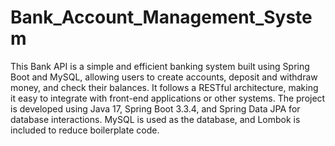 # Bank_Account_Management_System

This Bank API is a simple and efficient banking system built using Spring Boot and MySQL, allowing users to create accounts, deposit and withdraw money, and check their balances. It follows a RESTful architecture, making it easy to integrate with front-end applications or other systems. The project is developed using Java 17, Spring Boot 3.3.4, and Spring Data JPA for database interactions. MySQL is used as the database, and Lombok is included to reduce boilerplate code.
